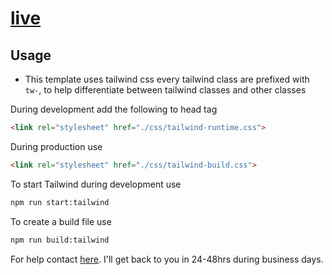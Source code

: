 # [live](https://ekkakin.github.io/)


## Usage

* This template uses tailwind css every tailwind class are prefixed with `tw-`, to help differentiate
  between tailwind classes and other classes  


During development add the following to head tag

```html
<link rel="stylesheet" href="./css/tailwind-runtime.css">
```
During production use

```html
<link rel="stylesheet" href="./css/tailwind-build.css">
```

To start Tailwind during development use
```html
npm run start:tailwind
```

To create a build file use
```html
npm run build:tailwind
```



For help contact [here](tally.so/r/woO0Kx). I'll get back to you in 24-48hrs during business days.